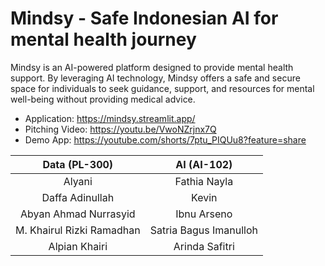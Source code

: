 # Mindsy - Safe Indonesian AI for mental health journey
Mindsy is an AI-powered platform designed to provide mental health support. By leveraging AI technology, Mindsy offers a safe and secure space for individuals to seek guidance, support, and resources for mental well-being without providing medical advice.

- Application: https://mindsy.streamlit.app/
- Pitching Video: https://youtu.be/VwoNZrjnx7Q
- Demo App: https://youtube.com/shorts/7ptu_PIQUu8?feature=share

|     **Data (PL-300)**     	|     **AI (AI-102)**    	|
|:-------------------------:	|:----------------------:	|
| Alyani                    	| Fathia Nayla           	|
| Daffa Adinullah           	| Kevin                  	|
| Abyan Ahmad Nurrasyid     	| Ibnu Arseno            	|
| M. Khairul Rizki Ramadhan 	| Satria Bagus Imanulloh 	|
| Alpian Khairi             	| Arinda Safitri         	|
